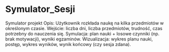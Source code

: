 # Symulator_Sesji
Symulator projekt
Opis: 
Użytkownik rozkłada naukę na kilka przedmiotów w określonym czasie.
Wejście: 
liczba dni, liczba przedmiotów, trudność, czas potrzebny do nauczenia się.
Symulacja: 
plan nauki + losowe czynniki (np. brak motywacji), wyniki egzaminów.
Wizualizacja: 
wykres planu nauki, postęp, wykres wyników, wynik końcowy (czy sesja zdana).
